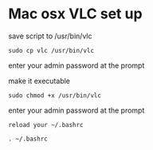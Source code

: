 # Mac osx VLC set up

save script to  /usr/bin/vlc

	sudo cp vlc /usr/bin/vlc

enter your admin password at the prompt

make it executable

	sudo chmod +x /usr/bin/vlc

enter your admin password at the prompt

	reload your ~/.bashrc

	. ~/.bashrc
